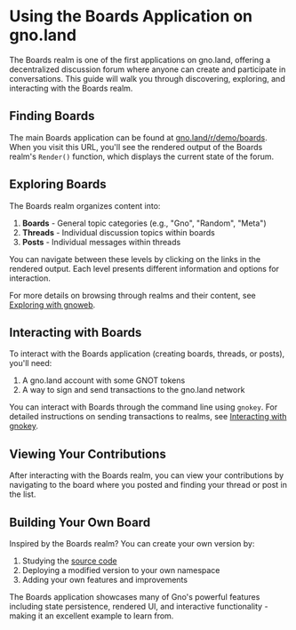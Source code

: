 # Using the Boards Application on gno.land

The Boards realm is one of the first applications on gno.land, offering a decentralized discussion forum where anyone can create and participate in conversations. This guide will walk you through discovering, exploring, and interacting with the Boards realm.

## Finding Boards

The main Boards application can be found at [gno.land/r/demo/boards](https://gno.land/r/demo/boards). When you visit this URL, you'll see the rendered output of the Boards realm's `Render()` function, which displays the current state of the forum.

## Exploring Boards

The Boards realm organizes content into:

1. **Boards** - General topic categories (e.g., "Gno", "Random", "Meta")
2. **Threads** - Individual discussion topics within boards
3. **Posts** - Individual messages within threads

You can navigate between these levels by clicking on the links in the rendered output. Each level presents different information and options for interaction.

For more details on browsing through realms and their content, see [Exploring with gnoweb](./explore-with-gnoweb.md).

## Interacting with Boards

To interact with the Boards application (creating boards, threads, or posts), you'll need:

1. A gno.land account with some GNOT tokens
2. A way to sign and send transactions to the gno.land network

You can interact with Boards through the command line using `gnokey`. For detailed instructions on sending transactions to realms, see [Interacting with gnokey](./interact-with-gnokey.md).

## Viewing Your Contributions

After interacting with the Boards realm, you can view your contributions by navigating to the board where you posted and finding your thread or post in the list.

## Building Your Own Board

Inspired by the Boards realm? You can create your own version by:

1. Studying the [source code](https://gno.land/r/demo/boards:files/boards.gno)
2. Deploying a modified version to your own namespace
3. Adding your own features and improvements

The Boards application showcases many of Gno's powerful features including state persistence, rendered UI, and interactive functionality - making it an excellent example to learn from.
